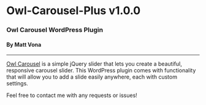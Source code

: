 # Owl-Carousel-Plus v1.0.0
### Owl Carousel WordPress Plugin
#### By Matt Vona

---

[Owl Carousel](https://github.com/OwlCarousel2/OwlCarousel2) is a simple jQuery slider that lets you create a beautiful, responsive carousel slider. This WordPress plugin comes with functionality that will allow you to add a slide easily anywhere, each with custom settings.

Feel free to contact me with any requests or issues!